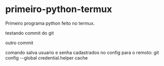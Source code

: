 # primeiro-python-termux
Primeiro programa python feito no termux.

testando commit do git

outro commit

comando salva usuario e senha cadastrados no config para o remoto: git config --global credential.helper cache

